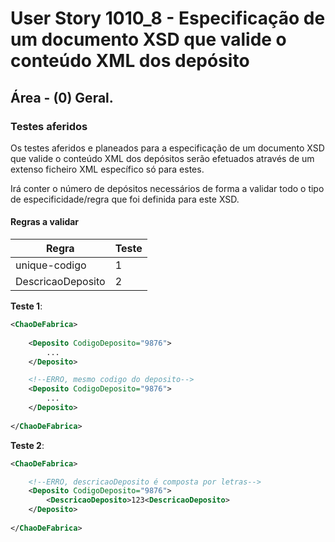 # User Story 1010_8 - Especificação de um documento XSD que valide o conteúdo XML dos depósito

## Área - (0) Geral.

### Testes aferidos

Os testes aferidos e planeados para a especificação de um documento XSD que valide o conteúdo XML dos depósitos serão efetuados através de um extenso ficheiro XML específico só para estes.

Irá conter o número de depósitos necessários de forma a validar todo o tipo de especificidade/regra que foi definida para este XSD.

#### Regras a validar

| Regra             | Teste |
| ----------------- | ----- |
| unique-codigo     | 1     |
| DescricaoDeposito | 2     |

**Teste 1**:

```xml
<ChaoDeFabrica>
    
	<Deposito CodigoDeposito="9876">
    	...
	</Deposito>

    <!--ERRO, mesmo codigo do deposito-->
	<Deposito CodigoDeposito="9876"> 
    	...
	</Deposito>
    
</ChaoDeFabrica>
```

**Teste 2**:

```xml
<ChaoDeFabrica>

    <!--ERRO, descricaoDeposito é composta por letras-->
	<Deposito CodigoDeposito="9876"> 
        <DescricaoDeposito>123<DescricaoDeposito> 
	</Deposito>
    
</ChaoDeFabrica>
```

